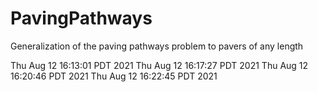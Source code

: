 # PavingPathways
Generalization of the paving pathways problem to pavers of any length

Thu Aug 12 16:13:01 PDT 2021
Thu Aug 12 16:17:27 PDT 2021
Thu Aug 12 16:20:46 PDT 2021
Thu Aug 12 16:22:45 PDT 2021
